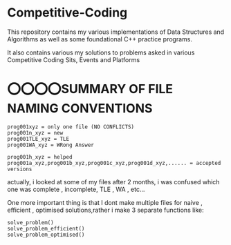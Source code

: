 # Competitive-Coding

This repository contains my various implementations of Data Structures and Algorithms as well as some foundational C++ practice programs.

It also contains various my solutions to problems asked in various Competitive Coding Sits, Events and Platforms

# ⭕⭕⭕⭕SUMMARY OF FILE NAMING CONVENTIONS

```
prog001xyz = only one file (NO CONFLICTS)
prog001n_xyz = new
prog001TLE_xyz = TLE
prog001WA_xyz = WRong Answer

prog001h_xyz = helped
prog001a_xyz,prog001b_xyz,prog001c_xyz,prog001d_xyz,...... = accepted versions
```

actually, i looked at some of my files after 2 months, i was confused which one was complete , incomplete, TLE , WA , etc...

One more important thing is that I dont make multiple files for naive , efficient , optimised solutions,rather i make 3 separate functions like:

```
solve_problem()
solve_problem_efficient()
solve_problem_optimised()
```
